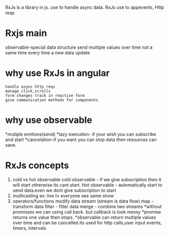 RxJs is a library in js. use to handle async data.
RxJs use to appevents, Http reqs
# Rxjs main
   observable-special data structure
   send multiple values over time not a same time
   every time a new data update
# why use RxJs in angular
    handle async http reqs
    manage click,scrolls
    form changes track in reactive form
    give communication methods for components

 # why use observable
   *mutiple emitions(send)
   *lazy execution- if your wish you can subscribe and start 
   *cancelation-if you want you can stop data then resources can save.

   # RxJs concepts
   1. cold vs hot observable
      cold observable - if we give subscription then it will start otherwise its cant start.
      Hot observable -  automatically start to send data.even we dont give subscription to start
   2. multicasting
       ex: live tv everyone see same show
   3. operators/functions
        modify data stream (stream is data flow)
           map - transform data
           filter - filter data
           merge - combine two streams
   *without promisses we can using call back. but callback is look messy
   *promise returns one value then stops.
   *observable can return multiple values over time and can be cancelled.its used for http calls,user input events, timers, intervals
